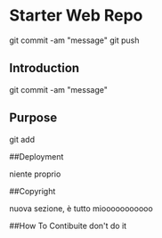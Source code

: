 # Starter Web Repo

git commit -am "message"
git push

## Introduction

git commit -am "message"

## Purpose

git add 

##Deployment

niente proprio

##Copyright

nuova sezione, è tutto miooooooooooo

##How To Contibuite
don't do it